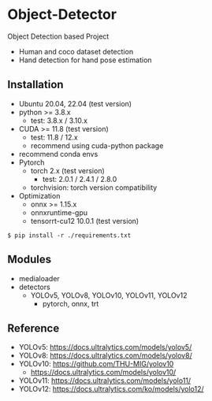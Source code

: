 # Object-Detector
Object Detection based Project
- Human and coco dataset detection
- Hand detection for hand pose estimation


## Installation
- Ubuntu 20.04, 22.04 (test version)
- python >= 3.8.x
  - test: 3.8.x / 3.10.x
- CUDA >= 11.8 (test version)
  - test: 11.8 / 12.x
  - recommend using cuda-python package
- recommend conda envs
- Pytorch
  - torch 2.x (test version)
    - test: 2.0.1 / 2.4.1 / 2.8.0
  - torchvision: torch version compatibility
- Optimization
  - onnx >= 1.15.x
  - onnxruntime-gpu
  - tensorrt-cu12 10.0.1 (test version)

```shell
$ pip install -r ./requirements.txt 
```

## Modules
- medialoader
- detectors
  - YOLOv5, YOLOv8, YOLOv10, YOLOv11, YOLOv12
    - pytorch, onnx, trt

## Reference
- YOLOv5: https://docs.ultralytics.com/models/yolov5/
- YOLOv8: https://docs.ultralytics.com/models/yolov8/
- YOLOv10: https://github.com/THU-MIG/yolov10
  - https://docs.ultralytics.com/models/yolov10/
- YOLOv11: https://docs.ultralytics.com/models/yolo11/
- YOLOv12: https://docs.ultralytics.com/ko/models/yolo12/